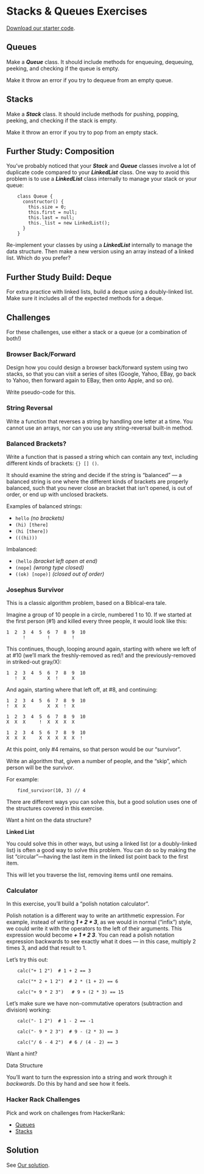 Stacks & Queues Exercises
=========================

[Download our starter code](https://curric.springboard.com/software-engineering-career-track/default/exercises/dsa-stacks-queues.zip).

Queues
------

Make a **_Queue_** class. It should include methods for enqueuing, dequeuing, peeking, and checking if the queue is empty.

Make it throw an error if you try to dequeue from an empty queue.

Stacks
------

Make a **_Stack_** class. It should include methods for pushing, popping, peeking, and checking if the stack is empty.

Make it throw an error if you try to pop from an empty stack.

Further Study: Composition
--------------------------

You’ve probably noticed that your **_Stack_** and **_Queue_** classes involve a lot of duplicate code compared to your **_LinkedList_** class. One way to avoid this problem is to use a **_LinkedList_** class internally to manage your stack or your queue:
```
    class Queue {
      constructor() {
        this.size = 0;
        this.first = null;
        this.last = null;
        this._list = new LinkedList();
      }
    }
```    

Re-implement your classes by using a **_LinkedList_** internally to manage the data structure. Then make a new version using an array instead of a linked list. Which do you prefer?

Further Study Build: Deque
--------------------------

For extra practice with linked lists, build a deque using a doubly-linked list. Make sure it includes all of the expected methods for a deque.

Challenges
----------

For these challenges, use either a stack or a queue (or a combination of both!)

### Browser Back/Forward

Design how you could design a browser back/forward system using two stacks, so that you can visit a series of sites (Google, Yahoo, EBay, go back to Yahoo, then forward again to EBay, then onto Apple, and so on).

Write pseudo-code for this.

### String Reversal

Write a function that reverses a string by handling one letter at a time. You cannot use an arrays, nor can you use any string-reversal built-in method.

### Balanced Brackets?

Write a function that is passed a string which can contain any text, including different kinds of brackets: `{} [] ()`.

It should examine the string and decide if the string is “balanced” — a balanced string is one where the different kinds of brackets are properly balanced, such that you never close an bracket that isn’t opened, is out of order, or end up with unclosed brackets.

Examples of balanced strings:

*   `hello` _(no brackets)_
*   `(hi) [there]`
*   `(hi [there])`
*   `(((hi)))`

Imbalanced:

*   `(hello` _(bracket left open at end)_
*   `(nope]` _(wrong type closed)_
*   `((ok) [nope)]` _(closed out of order)_

### Josephus Survivor

This is a classic algorithm problem, based on a Biblical-era tale.

Imagine a group of 10 people in a circle, numbered 1 to 10. If we started at the first person (#1) and killed every three people, it would look like this:
```
1  2  3  4  5  6  7  8  9  10
      !        !        !
```
This continues, though, looping around again, starting with where we left of at #10 (we’ll mark the freshly-removed as red/! and the previously-removed in striked-out gray/X):
```
1  2  3  4  5  6  7  8  9  10
   !  X        X  !     X
```
And again, starting where that left off, at #8, and continuing:
```
1  2  3  4  5  6  7  8  9  10
!  X  X        X  X  !  X

1  2  3  4  5  6  7  8  9  10
X  X  X     !  X  X  X  X

1  2  3  4  5  6  7  8  9  10
X  X  X     X  X  X  X  X  !
```
At this point, only #4 remains, so that person would be our “survivor”.

Write an algorithm that, given a number of people, and the “skip”, which person will be the survivor.

For example:
```
    find_survivor(10, 3) // 4
 ```   

There are different ways you can solve this, but a good solution uses one of the structures covered in this exercise.

Want a hint on the data structure?

**Linked List**

You could solve this in other ways, but using a linked list (or a doubly-linked list) is often a good way to solve this problem. You can do so by making the list “circular”—having the last item in the linked list point back to the first item.

This will let you traverse the list, removing items until one remains.

### Calculator

In this exercise, you’ll build a “polish notation calculator”.

Polish notation is a different way to write an artithmetic expression. For example, instead of writing **_1 + 2 \* 3_**, as we would in normal (“infix”) style, we could write it with the operators to the left of their arguments. This expression would become **_\+ 1 \* 2 3_**. You can read a polish notation expression backwards to see exactly what it does — in this case, multiply 2 times 3, and add that result to 1.

Let’s try this out:
```
    calc("+ 1 2")  # 1 + 2 == 3
    
    calc("* 2 + 1 2")  # 2 * (1 + 2) == 6
    
    calc("+ 9 * 2 3")   # 9 + (2 * 3) == 15
```    

Let’s make sure we have non-commutative operators (subtraction and division) working:
```
    calc("- 1 2")  # 1 - 2 == -1
    
    calc("- 9 * 2 3")  # 9 - (2 * 3) == 3
    
    calc("/ 6 - 4 2")  # 6 / (4 - 2) == 3
```    

Want a hint?

Data Structure

You’ll want to turn the expression into a string and work through it _backwards_. Do this by hand and see how it feels.

### Hacker Rack Challenges

Pick and work on challenges from HackerRank:

*   [Queues](https://www.hackerrank.com/domains/data-structures?filters%5Bsubdomains%5D%5B%5D=queues)
*   [Stacks](https://www.hackerrank.com/domains/data-structures?filters%5Bsubdomains%5D%5B%5D=stacks)

Solution
--------

See [Our solution](https://curric.springboard.com/software-engineering-career-track/default/exercises/dsa-stacks-queues/solution/index.html).